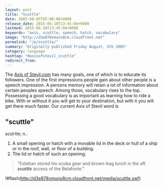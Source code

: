 ```yaml
---
layout: post
title: "Scuttle"
date: 2005-08-05T05:00:00+0000
release_date: 2015-06-10T13:45:04+0000
lastmod: 2015-06-10T13:45:04+0000
keywords: "axis, scuttle, speech, hatch, vocabulary"
image: "http://d3e878vmunx8cm.cloudfront.net"
permalink: "/p/scuttle/"
summary: "Originally published Friday August, 5th 2005"
category: language
hashtag: "#axisofstevil_scuttle"
redirect_from:
---
```


The [Axis of Stevil.com](/ "Axis of Stevil.com") has many goals, one of which is to educate its followers. One of the first impressions people gain about other people is a speech impression. A persons memory will retain a lot of information about certain peoples speech. Among those, vocabulary rises to the top. Possessing a good vocabulary is as important as learning how to ride a bike. With or without it you will get to your destination, but with it you will get there much faster. Our current Axis of Stevil word is

## "scuttle" ##

scut·tle; n..

1. A small opening or hatch with a movable lid in the deck or hull of a ship or in the roof, wall, or floor of a building.
2. The lid or hatch of such an opening.
 
> "Esteban stored his scuba gear and brown-bag lunch in the aft ***scuttle*** access of the Belafonte."

!#flash(http://d3e878vmunx8cm.cloudfront.net/media/scuttle.swf)
